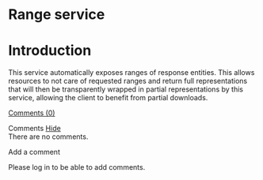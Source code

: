 Range service
=============

Introduction
============

This service automatically exposes ranges of response entities. This
allows resources to not care of requested ranges and return full
representations that will then be transparently wrapped in partial
representations by this service, allowing the client to benefit from
partial downloads.

[Comments
(0)](http://web.archive.org/web/20100920234759/http://wiki.restlet.org/docs_2.0/13-restlet/27-restlet/331-restlet/208-restlet.html#)

Comments
[Hide](http://web.archive.org/web/20100920234759/http://wiki.restlet.org/docs_2.0/13-restlet/27-restlet/331-restlet/208-restlet.html#)
\
There are no comments.

Add a comment

Please log in to be able to add comments.
